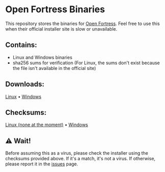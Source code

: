 # Open Fortress Binaries
This repository stores the binaries for [Open Fortress](https://openfortress.fun). Feel free to use this when their official installer site is slow or unavailable.

## Contains:
- Linux and Windows binaries
- sha256 sums for verification (For Linux, the sums don't exist because the file isn't available in the official site)

## Downloads:
[Linux](https://rawcdn.githack.com/Frolleks/openfortress-bin/5851da7d344d37d9111793798af28d8a7d243764/oftoast-linux.bin) • [Windows](https://rawcdn.githack.com/Frolleks/openfortress-bin/5851da7d344d37d9111793798af28d8a7d243764/oftoast.exe)

## Checksums:
[Linux (none at the moment)]() • [Windows](https://rawcdn.githack.com/Frolleks/openfortress-bin/5851da7d344d37d9111793798af28d8a7d243764/sha256/oftoast.exe.sha256)

## ⚠️ Wait!
Before assuming this as a virus, please check the installer using the checksums provided above. If it's a match, it's not a virus. If otherwise, please report it in the [issues](https://github.com/Frolleks/openfortress-bin/issues) page.